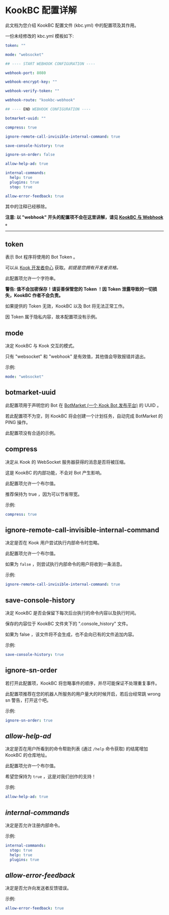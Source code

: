 # KookBC 配置详解

此文档为您介绍 KookBC 配置文件 (kbc.yml) 中的配置项及其作用。

一份未经修改的 kbc.yml 模板如下:
```yaml
token: ""

mode: "websocket"

## ---- START WEBHOOK CONFIGURATION ----

webhook-port: 8080

webhook-encrypt-key: ""

webhook-verify-token: ""

webhook-route: "kookbc-webhook"

## ---- END WEBHOOK CONFIGURATION ----

botmarket-uuid: ""

compress: true

ignore-remote-call-invisible-internal-command: true

save-console-history: true

ignore-sn-order: false

allow-help-ad: true

internal-commands:
  help: true
  plugins: true
  stop: true

allow-error-feedback: true
```

其中的注释已经移除。

**注意: 以 "webhook" 开头的配置项不会在这里讲解，请见 [KookBC 与 Webhook](KookBC_with_Webhook.md) 。**

---

## token

表示 Bot 程序将使用的 Bot Token 。

可以从 [Kook 开发者中心](https://developer.kookapp.cn) 获取。_前提是您拥有开发者资格。_

此配置项允许一个字符串。

**警告: 值不会加密保存！请妥善保管您的 Token ！因 Token 泄露导致的一切损失，KookBC 作者不会负责。**

如果提供的 Token 无效，KookBC 以及 Bot 将无法正常工作。

因 Token 属于隐私内容，故本配置项没有示例。

## mode

决定 KookBC 与 Kook 交互的模式。

只有 "websocket" 和 "webhook" 是有效值，其他值会导致报错并退出。

示例:

```yaml
mode: "websocket"
```

## botmarket-uuid

此配置项用于声明您的 Bot 在 [BotMarket (一个 Kook Bot 发布平台)](https://www.botmarket.cn) 的 UUID 。

若此配置项不为空，则 KookBC 将会创建一个计划任务，自动完成 BotMarket 的 PING 操作。

此配置项没有合适的示例。

## compress

决定从 Kook 的 WebSocket 服务器获得的消息是否将被压缩。

这是 KookBC 的内部功能，不会对 Bot 产生影响。

此配置项允许一个布尔值。

推荐保持为 true ，因为可以节省带宽。

示例:

```yaml
compress: true
```

## ignore-remote-call-invisible-internal-command

决定是否在 Kook 用户尝试执行内部命令时忽略。

此配置项允许一个布尔值。

如果为 `false` ，则尝试执行内部命令的用户将收到一条消息。

示例:

```yaml
ignore-remote-call-invisible-internal-command: true
```

## save-console-history

决定 KookBC 是否会保留下每次后台执行的命令内容以及执行时间。

保存的内容位于 KookBC 文件夹下的 ".console_history" 文件。

如果为 false ，该文件将不会生成，也不会向已有的文件追加内容。

示例:

```yaml
save-console-history: true
```

## ignore-sn-order

若打开此配置项，KookBC 将忽略事件的顺序，并尽可能保证不处理重复事件。

此配置项推荐在您的机器人所服务的用户量大的时候开启，若后台经常跳 wrong sn 警告，打开这个吧。

示例:
```yaml
ignore-sn-order: true
```

## _allow-help-ad_

决定是否在用户所看到的命令帮助列表 (通过 `/help` 命令获取) 的结尾增加 KookBC 的仓库地址。

此配置项允许一个布尔值。

希望您保持为 `true` ，这是对我们创作的支持！

示例:

```yaml
allow-help-ad: true
```
## _internal-commands_ 

决定是否允许注册内部命令。

示例:
```yaml
internal-commands:
  stop: true
  help: true
  plugins: true
```

## _allow-error-feedback_

决定是否允许向发送者反馈错误。

示例:
```yaml
allow-error-feedback: true
```
